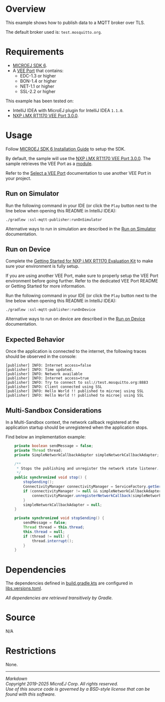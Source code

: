 # Overview

This example shows how to publish data to a MQTT broker over TLS.

The default broker used is: ``test.mosquitto.org``.

# Requirements

* [MICROEJ SDK 6](https://docs.microej.com/en/latest/SDK6UserGuide/index.html).
* A [VEE Port](https://github.com/MicroEJ/?q=VEEPort&type=all&language=&sort=) that contains:
    * EDC-1.3 or higher
    * BON-1.4 or higher
    * NET-1.1 or higher
	* SSL-2.2 or higher

This example has been tested on:

- IntelliJ IDEA with MicroEJ plugin for IntelliJ IDEA ``1.1.0``.
- [NXP i.MX RT1170 VEE Port 3.0.0](https://github.com/MicroEJ/nxp-vee-imxrt1170-evk/tree/NXPVEE-MIMXRT1170-EVK-3.0.0).

# Usage

Follow [MICROEJ SDK 6 Installation Guide](https://docs.microej.com/en/latest/SDK6UserGuide/install.html) to setup the SDK.

By default, the sample will use the
[NXP i.MX RT1170 VEE Port 3.0.0](https://github.com/MicroEJ/nxp-vee-imxrt1170-evk/tree/NXPVEE-MIMXRT1170-EVK-3.0.0).
The sample retrieves the VEE Port as a [module](https://docs.microej.com/en/latest/SDK6UserGuide/selectVeePort.html#using-a-module-dependency).

Refer to the [Select a VEE Port](https://docs.microej.com/en/latest/SDK6UserGuide/selectVeePort.html)
documentation to use another VEE Port in your project.

## Run on Simulator

Run the following command in your IDE
(or click the ``Play`` button next to the line
below when opening this README in IntelliJ IDEA):

`./gradlew :ssl-mqtt-publisher:runOnSimulator`

Alternative ways to run in simulation are described in the [Run on Simulator](https://docs.microej.com/en/latest/SDK6UserGuide/runOnSimulator.html) documentation.

## Run on Device

Complete the [Getting Started for NXP i.MX RT1170 Evaluation Kit](https://docs.microej.com/en/latest/SDK6UserGuide/gettingStartedIMXRT1170.html)
to make sure your environment is fully setup.

If you are using another VEE Port, make sure to properly setup the VEE Port environment
before going further. Refer to the dedicated VEE Port README or Getting Started for more information.

Run the following command in your IDE
(or click the ``Play`` button next to the line
below when opening this README in IntelliJ IDEA):

`./gradlew :ssl-mqtt-publisher:runOnDevice`

Alternative ways to run on device are described in the [Run on Device](https://docs.microej.com/en/latest/SDK6UserGuide/runOnDevice.html) documentation.

## Expected Behavior

Once the application is connected to the internet,
the following traces should be observed in the console:

```
[publisher] INFO: Internet access=false
[publisher] INFO: Time updated.
[publisher] INFO: Network available
[publisher] INFO: Internet access=true
[publisher] INFO: Try to connect to ssl://test.mosquitto.org:8883
[publisher] INFO: Client connected using SSL
[publisher] INFO: Hello World !! published to microej using SSL
[publisher] INFO: Hello World !! published to microej using SSL
```

## Multi-Sandbox Considerations

In a Multi-Sandbox context, the network callback registered at the application startup should be unregistered when the application stops.

Find below an implementation example:
```java
	private boolean sendMessage = false;
	private Thread thread;
	private SimpleNetworkCallbackAdapter simpleNetworkCallbackAdapter;

	/**
	 * Stops the publishing and unregister the network state listener.
	 */
	public synchronized void stop() {
		stopSending();
		ConnectivityManager connectivityManager = ServiceFactory.getService(ConnectivityManager.class);
		if (connectivityManager != null && simpleNetworkCallbackAdapter != null) {
			connectivityManager.unregisterNetworkCallback(simpleNetworkCallbackAdapter);
		}
		simpleNetworkCallbackAdapter = null;
	}

	private synchronized void stopSending() {
		sendMessage = false;
		Thread thread = this.thread;
		this.thread = null;
		if (thread != null) {
			thread.interrupt();
		}
	}
```

# Dependencies

The dependencies defined in [build.gradle.kts](build.gradle.kts)
are configured in [libs.versions.toml](../gradle/libs.versions.toml).

_All dependencies are retrieved transitively by Gradle._

# Source

N/A

# Restrictions

None.

---  
_Markdown_   
_Copyright 2019-2025 MicroEJ Corp. All rights reserved._   
_Use of this source code is governed by a BSD-style license that can be found with this software._  